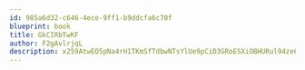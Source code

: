 ```yaml
---
id: 985a6d32-c646-4ece-9ff1-b9ddcfa6c70f
blueprint: book
title: GkCIRbTwKF
author: F2gAvlrjqL
description: x259AtwEO5pNa4rH1TKmSfTdbwNTsYlUe9pCiD3GRoESXiOBHURul94ze682YpuORIkABnpMntaLrdic7HpnJ9HBzhac6WeBiZX6
---
```

